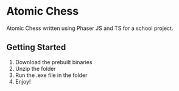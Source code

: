 # Atomic Chess

Atomic Chess written using Phaser JS and TS for a school project.

## Getting Started
1. Download the prebuilt binaries
2. Unzip the folder
3. Run the .exe file in the folder
4. Enjoy!
